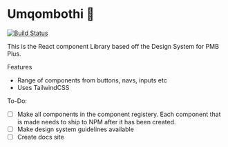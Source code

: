 # Umqombothi  🍶

[![Build Status](https://travis-ci.org/pimp-my-book/umqombothi-component-library.svg?branch=master)](https://travis-ci.org/pimp-my-book/umqombothi-component-library)

This is the React component Library based off the Design System for PMB Plus.

Features
* Range of components from buttons, navs, inputs etc
* Uses TailwindCSS

To-Do:
- [ ] Make all components in the component registery. Each component that is made needs to ship to NPM after it has been created.
- [ ] Make design system guidelines available
- [ ] Create docs site
